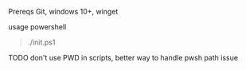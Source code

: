 Prereqs
Git, windows 10+, winget

usage
powershell
>./init.ps1 

TODO don't use PWD in scripts, better way to handle pwsh path issue